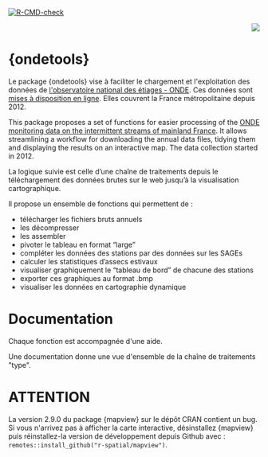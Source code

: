 <!-- badges: start -->
[![R-CMD-check](https://github.com/PascalIrz/ondetools/workflows/R-CMD-check/badge.svg)](https://github.com/PascalIrz/ondetools/actions)
<!-- badges: end -->


<div align="right"><img src="http://kamoke.fr/wp-content/uploads/2020/04/hex_ondetools_logo.png"></div align="right">

# {ondetools}


Le package {ondetools} vise à faciliter le chargement et l'exploitation des données de [l'observatoire national des étiages - ONDE](https://www.data.gouv.fr/fr/datasets/observatoire-national-des-etiages/). Ces données sont [mises à disposition en ligne](https://onde.eaufrance.fr/content/t%C3%A9l%C3%A9charger-les-donn%C3%A9es-des-campagnes-par-ann%C3%A9e). Elles couvrent la France métropolitaine depuis 2012.

This package proposes a set of functions for easier processing of the [ONDE monitoring data on the intermittent streams of mainland France](https://www.data.gouv.fr/fr/datasets/observatoire-national-des-etiages/). It allows streamlining a workflow for downloading the annual data files, tidying them and displaying the results on an interactive map. The data collection started in 2012.

La logique suivie est celle d’une chaîne de traitements depuis le téléchargement des données brutes sur le web jusqu’à la visualisation cartographique.

Il propose un ensemble de fonctions qui permettent de :

- télécharger les fichiers bruts annuels
- les décompresser
- les assembler
- pivoter le tableau en format “large”
- compléter les données des stations par des données sur les SAGEs
- calculer les statistiques d’assecs estivaux
- visualiser graphiquement le “tableau de bord” de chacune des stations
- exporter ces graphiques au format .bmp
- visualiser les données en cartographie dynamique

# Documentation

Chaque fonction est accompagnée d'une aide.

Une documentation donne une vue d'ensemble de la chaîne de traitements "type".

# ATTENTION

La version 2.9.0 du package {mapview} sur le dépôt CRAN contient un bug. Si vous n'arrivez pas à afficher la carte interactive, désinstallez {mapview} puis réinstallez-la version de développement depuis Github avec :
`remotes::install_github("r-spatial/mapview")`.

